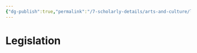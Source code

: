 ```yaml
---
{"dg-publish":true,"permalink":"/7-scholarly-details/arts-and-culture/legislation/legislation/","noteIcon":""}
---
```


# Legislation
